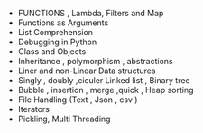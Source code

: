 - FUNCTIONS , Lambda, Filters and Map  
- Functions as Arguments  
- List Comprehension  
- Debugging in Python  
- Class and Objects  
- Inheritance , polymorphism , abstractions  
- Liner and non-Linear Data structures  
- Singly , doubly ,ciculer Linked list , Binary tree  
- Bubble , insertion , merge ,quick , Heap sorting  
- File Handling (Text , Json , csv )  
- Iterators  
- Pickling, Multi Threading